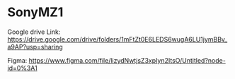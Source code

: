 # SonyMZ1

Google drive Link:
https://drive.google.com/drive/folders/1mFtZt0E6LEDS6wugA6LU1jymBBv_a9AP?usp=sharing

Figma:
https://www.figma.com/file/lizydNwtjsZ3xpIyn2ItsO/Untitled?node-id=0%3A1

